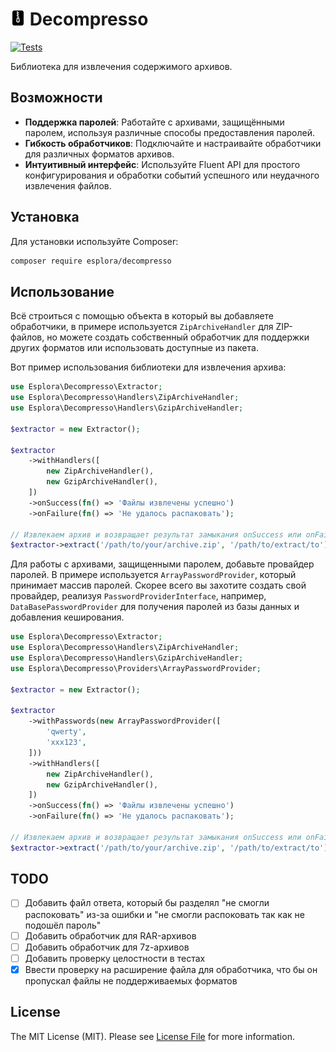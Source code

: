 # <img src=".github/logo.svg?sanitize=true" width="24" height="24" alt="Decompresso"> Decompresso

[![Tests](https://github.com/esplora/decompresso/actions/workflows/phpunit.yml/badge.svg)](https://github.com/esplora/decompresso/actions/workflows/phpunit.yml)

Библиотека для извлечения содержимого архивов.

## Возможности

- **Поддержка паролей**: Работайте с архивами, защищёнными паролем, используя различные способы предоставления паролей.
- **Гибкость обработчиков**: Подключайте и настраивайте обработчики для различных форматов архивов.
- **Интуитивный интерфейс**: Используйте Fluent API для простого конфигурирования и обработки событий успешного или
  неудачного извлечения файлов.

## Установка

Для установки используйте Composer:

```bash
composer require esplora/decompresso
```

## Использование

Всё строиться с помощью объекта в который вы добавляете обработчики, в примере используется `ZipArchiveHandler` для
ZIP-файлов, но можете создать собственный обработчик для поддержки других форматов или использовать доступные из пакета.

Вот пример использования библиотеки для извлечения архива:

```php
use Esplora\Decompresso\Extractor;
use Esplora\Decompresso\Handlers\ZipArchiveHandler;
use Esplora\Decompresso\Handlers\GzipArchiveHandler;

$extractor = new Extractor();

$extractor
    ->withHandlers([
        new ZipArchiveHandler(),
        new GzipArchiveHandler(),
    ])
    ->onSuccess(fn() => 'Файлы извлечены успешно')
    ->onFailure(fn() => 'Не удалось распаковать');

// Извлекаем архив и возвращает результат замыкания onSuccess или onFailure
$extractor->extract('/path/to/your/archive.zip', '/path/to/extract/to');
```

Для работы с архивами, защищенными паролем, добавьте провайдер паролей. 
В примере используется `ArrayPasswordProvider`, который принимает массив
паролей. Скорее всего вы захотите создать свой провайдер, реализуя `PasswordProviderInterface`,
например, `DataBasePasswordProvider` для получения паролей из базы данных и добавления кеширования.

```php
use Esplora\Decompresso\Extractor;
use Esplora\Decompresso\Handlers\ZipArchiveHandler;
use Esplora\Decompresso\Handlers\GzipArchiveHandler;
use Esplora\Decompresso\Providers\ArrayPasswordProvider;

$extractor = new Extractor();

$extractor
    ->withPasswords(new ArrayPasswordProvider([
        'qwerty',
        'xxx123',
    ]))
    ->withHandlers([
        new ZipArchiveHandler(),
        new GzipArchiveHandler(),
    ])
    ->onSuccess(fn() => 'Файлы извлечены успешно')
    ->onFailure(fn() => 'Не удалось распаковать');

// Извлекаем архив и возвращает результат замыкания onSuccess или onFailure
$extractor->extract('/path/to/your/archive.zip', '/path/to/extract/to');
```


## TODO
- [ ] Добавить файл ответа, который бы разделял "не смогли распоковать" из-за ошибки и "не смогли распоковать так как не подошёл пароль"
- [ ] Добавить обработчик для RAR-архивов
- [ ] Добавить обработчик для 7z-архивов
- [ ] Добавить проверку целостности в тестах
- [x] Ввести проверку на расширение файла для обработчика, что бы он пропускал файлы не поддерживаемых форматов

## License

The MIT License (MIT). Please see [License File](LICENSE.md) for more information.

